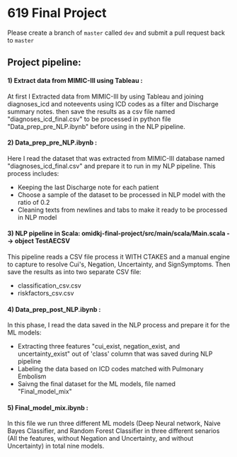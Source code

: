 # 619 Final Project

Please create a branch of `master` called `dev` and submit a pull request back to `master`


## Project pipeline:

#### 1) Extract data from MIMIC-III using Tableau :
At first I Extracted data from MIMIC-III by using Tableau and joining  diagnoses_icd and noteevents using ICD codes as a filter and Discharge summary notes. then save the results as a csv file named "diagnoses_icd_final.csv" to be processed in python file "Data_prep_pre_NLP.ibynb" before using in the NLP pipeline.

#### 2) Data_prep_pre_NLP.ibynb :
Here I read the dataset that was extracted from MIMIC-III database named "diagnoses_icd_final.csv" and prepare it to run in my NLP pipeline. This process includes:
* Keeping the last Discharge note for each patient
* Choose a sample of the dataset to be processed in NLP model with the ratio of 0.2
* Cleaning texts from newlines and tabs to make it ready to be processed in NLP model

#### 3) NLP pipeline in Scala: omidkj-final-project/src/main/scala/Main.scala --> object TestAECSV
This pipeline reads a CSV file process it WITH CTAKES and a manual engine to capture to resolve Cui's, Negation, Uncertainty, and SignSymptoms.
Then save the results as into two separate CSV file: 
* classification_csv.csv
* riskfactors_csv.csv

#### 4) Data_prep_post_NLP.ibynb :
In this phase, I read the data saved in the NLP process and prepare it for the ML models:
* Extracting three features "cui_exist, negation_exist, and uncertainty_exist" out of 'class' column that was saved during NLP pipeline
* Labeling the data based on ICD codes matched with Pulmonary Embolism
* Saivng the final dataset for the ML models,  file named "Final_model_mix" 

#### 5) Final_model_mix.ibynb :
In this file we run three different ML models (Deep Neural network, Naive Bayes Classifier, and Random Forest Classifier in three different senarios (All the features, without Negation and Uncertainty, and without Uncertainty) in total nine models.
